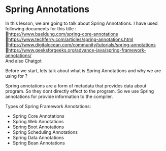 # Spring Annotations

In this lesson, we are going to talk about Spring Annotations. I have used following documents for this title :   
🔗https://www.baeldung.com/spring-core-annotations  
🔗https://www.techferry.com/articles/spring-annotations.html  
🔗https://www.digitalocean.com/community/tutorials/spring-annotations  
🔗https://www.geeksforgeeks.org/advance-java/spring-framework-annotations/  
And also Chatgpt 

Before we start, lets talk about what is Spring Annotations and why we are using for ?  

Spring annotations are a form of metadata that provides data about program. So they dont directly effect to the program. So we use Spring annotations for provide information to the compiler.  

Types of Spring Framework Annotations:  
* Spring Core Annotations
* Spring Web Annotations
* Spring Boot Annotations
* Spring Scheduling Annotations
* Spring Data Annotations
* Spring Bean Annotations
